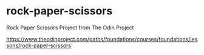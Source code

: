 # rock-paper-scissors
Rock Paper Scissors Project from The Odin Project

https://www.theodinproject.com/paths/foundations/courses/foundations/lessons/rock-paper-scissors
